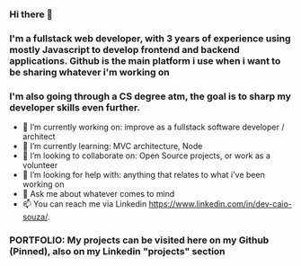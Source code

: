### Hi there 👋
### I'm a fullstack web developer, with 3 years of experience using mostly Javascript to develop frontend and backend applications. Github is the main platform i use when i want to be sharing whatever i'm working on
### I'm also going through a CS degree atm, the goal is to sharp my developer skills even further.

- 🔭 I’m currently working on: improve as a fullstack software developer / architect 
- 🌱 I’m currently learning: MVC architecture, Node 
- 👯 I’m looking to collaborate on: Open Source projects, or work as a volunteer 
- 🤔 I’m looking for help with: anything that relates to what i've been working on
- 💬 Ask me about whatever comes to mind
- 📫 You can reach me via Linkedin https://www.linkedin.com/in/dev-caio-souza/.

### PORTFOLIO: My projects can be visited here on my Github (Pinned), also on my Linkedin "projects" section 

<!--
**DevCaioSouza/DevCaioSouza** is a ✨ _special_ ✨ repository because its `README.md` (this file) appears on your GitHub profile.

Here are some ideas to get you started:

- 🔭 I’m currently working on ...
- 🌱 I’m currently learning ...
- 👯 I’m looking to collaborate on ...
- 🤔 I’m looking for help with ...
- 💬 Ask me about ...
- 📫 How to reach me: ...
- 😄 Pronouns: ...
- ⚡ Fun fact: ...
-->
